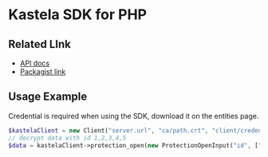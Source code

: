 # Kastela SDK for PHP

## Related LInk

- [API docs](https://kastela-sdp.github.io/kastela-sdk-php/)
- [Packagist link](https://packagist.org/packages/kastela-sdp/kastela-sdk-php)

## Usage Example

Credential is required when using the SDK, download it on the entities page.

```php
$kastelaClient = new Client("server.url", "ca/path.crt", "client/credential/path.crt", "client/credential/path.key", );
// decrypt data with id 1,2,3,4,5
$data = kastelaClient->protection_open(new ProtectionOpenInput("id", ["token1", "token2"])]);
```